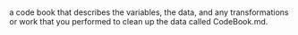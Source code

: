# 

a code book that describes the variables, the data, and any transformations or work that you performed to clean up the data called CodeBook.md.